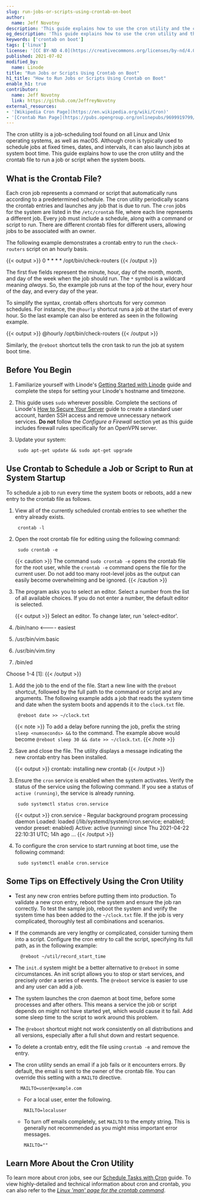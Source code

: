 ```yaml
---
slug: run-jobs-or-scripts-using-crontab-on-boot
author:
  name: Jeff Novotny
description: 'This guide explains how to use the cron utility and the crontab file to run jobs or scripts on system boot. You also learn best practices when using cron. For example, you can create a script to store your desired commands and use cron to run your script. '
og_description: 'This guide explains how to use the cron utility and the crontab file to run jobs or scripts on system boot. You also learn best practices when using cron. For example, you can create a script to store your desired commands and use cron to run your script. '
keywords: ['crontab on boot']
tags: ['linux']
license: '[CC BY-ND 4.0](https://creativecommons.org/licenses/by-nd/4.0)'
published: 2021-07-02
modified_by:
  name: Linode
title: "Run Jobs or Scripts Using Crontab on Boot"
h1_title: "How to Run Jobs or Scripts Using Crontab on Boot"
enable_h1: true
contributor:
  name: Jeff Novotny
  link: https://github.com/JeffreyNovotny
external_resources:
- '[Wikipedia Cron Page](https://en.wikipedia.org/wiki/Cron)'
- '[Crontab Man Page](https://pubs.opengroup.org/onlinepubs/9699919799/utilities/crontab.html)'
---
```


The cron utility is a job-scheduling tool found on all Linux and Unix operating systems, as well as macOS. Although cron is typically used to schedule jobs at fixed times, dates, and intervals, it can also launch jobs at system boot time. This guide explains how to use the cron utility and the crontab file to run a job or script when the system boots.

## What is the Crontab File?

Each cron job represents a command or script that automatically runs according to a predetermined schedule. The cron utility periodically scans the crontab entries and launches any job that is due to run. The `cron` jobs for the system are listed in the `/etc/crontab` file, where each line represents a different job. Every job must include a schedule, along with a command or script to run. There are different crontab files for different users, allowing jobs to be associated with an owner.

The following example demonstrates a crontab entry to run the `check-routers` script on an hourly basis.

{{< output >}}
0 \* \* \* \* /opt/bin/check-routers
{{< /output >}}

The first five fields represent the minute, hour, day of the month, month, and day of the week when the job should run. The `*` symbol is a wildcard meaning *always*. So, the example job runs at the top of the hour, every hour of the day, and every day of the year.

To simplify the syntax, crontab offers shortcuts for very common schedules. For instance, the `@hourly` shortcut runs a job at the start of every hour. So the last example can also be entered as seen in the following example.

{{< output >}}
@hourly /opt/bin/check-routers
{{< /output >}}

Similarly, the `@reboot` shortcut tells the cron task to run the job at system boot time.

## Before You Begin

1. Familiarize yourself with Linode's [Getting Started with Linode](/docs/getting-started/) guide and complete the steps for setting your Linode's hostname and timezone.

1. This guide uses `sudo` wherever possible. Complete the sections of Linode's [How to Secure Your Server](/docs/guides/securing-your-server/) guide to create a standard user account, harden SSH access and remove unnecessary network services. **Do not** follow the *Configure a Firewall* section yet as this guide includes firewall rules specifically for an OpenVPN server.

1. Update your system:

        sudo apt-get update && sudo apt-get upgrade

## Use Crontab to Schedule a Job or Script to Run at System Startup

To schedule a job to run every time the system boots or reboots, add a new entry to the crontab file as follows.

1. View all of the currently scheduled crontab entries to see whether the entry already exists.

        crontab -l

1. Open the root crontab file for editing using the following command:

        sudo crontab -e

    {{< caution >}}
The command `sudo crontab -e` opens the crontab file for the root user, while the `crontab -e` command opens the file for the current user. Do not add too many root-level jobs as the output can easily become overwhelming and be ignored.
    {{< /caution >}}

1. The program asks you to select an editor. Select a number from the list of all available choices. If you do not enter a number, the default editor is selected.

    {{< output >}}
Select an editor.  To change later, run 'select-editor'.
1. /bin/nano        <---- easiest
2. /usr/bin/vim.basic
3. /usr/bin/vim.tiny
4. /bin/ed

Choose 1-4 [1]:
    {{< /output >}}

1. Add the job to the end of the file. Start a new line with the `@reboot` shortcut, followed by the full path to the command or script and any arguments. The following example adds a job that reads the system time and date when the system boots and appends it to the `clock.txt` file.

        @reboot date >> ~/clock.txt

    {{< note >}}
To add a delay before running the job, prefix the string `sleep <numseconds> &&` to the command. The example above would become `@reboot sleep 30 && date >> ~/clock.txt`.
    {{< /note >}}

1. Save and close the file. The utility displays a message indicating the new crontab entry has been installed.

    {{< output >}}
crontab: installing new crontab
    {{< /output >}}

1. Ensure the `cron` service is enabled when the system activates. Verify the status of the service using the following command. If you see a status of `active (running)`, the service is already running.

        sudo systemctl status cron.service

    {{< output >}}
cron.service - Regular background program processing daemon
     Loaded: loaded (/lib/systemd/system/cron.service; enabled; vendor preset: enabled)
     Active: active (running) since Thu 2021-04-22 22:10:31 UTC; 14h ago
...
    {{< /output >}}

1. To configure the cron service to start running at boot time, use the following command:

        sudo systemctl enable cron.service

## Some Tips on Effectively Using the Cron Utility

- Test any new cron entries before putting them into production. To validate a new cron entry, reboot the system and ensure the job ran correctly. To test the sample job, reboot the system and verify the system time has been added to the `~/clock.txt` file. If the job is very complicated, thoroughly test all combinations and scenarios.

- If the commands are very lengthy or complicated, consider turning them into a script. Configure the cron entry to call the script, specifying its full path, as in the following example:

        @reboot ~/util/record_start_time

- The `init.d` system might be a better alternative to `@reboot` in some circumstances. An init script allows you to stop or start services, and precisely order a series of events. The `@reboot` service is easier to use and any user can add a job.

- The system launches the cron daemon at boot time, before some processes and after others. This means a service the job or script depends on might not have started yet, which would cause it to fail. Add some sleep time to the script to work around this problem.

- The `@reboot` shortcut might not work consistently on all distributions and all versions, especially after a full shut down and restart sequence.

- To delete a crontab entry, edit the file using `crontab -e` and remove the entry.

- The cron utility sends an email if a job fails or it encounters errors. By default, the email is sent to the owner of the crontab file. You can override this setting with a `MAILTO` directive.

        MAILTO=user@example.com

  - For a local user, enter the following.

        MAILTO=localuser

  - To turn off emails completely, set `MAILTO` to the empty string. This is generally not recommended as you might miss important error messages.

        MAILTO=""

## Learn More About the Cron Utility

To learn more about cron jobs, see our [Schedule Tasks with Cron](/docs/tools-reference/tools/schedule-tasks-with-cron/) guide. To view highly-detailed and technical information about cron and crontab, you can also refer to the [*Linux 'man' page for the crontab command*](https://pubs.opengroup.org/onlinepubs/9699919799/utilities/crontab.html).
